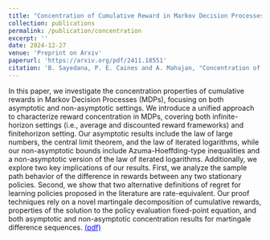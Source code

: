 ```yaml
---
title: "Concentration of Cumulative Reward in Markov Decision Processes"
collection: publications
permalink: /publication/concentration
excerpt: ''
date: 2024-12-27
venue: 'Preprint on Arxiv'
paperurl: 'https://arxiv.org/pdf/2411.18551'
citation: 'B. Sayedana, P. E. Caines and A. Mahajan, "Concentration of Cumulative Reward in Markov Decision Processes," arXiv preprint, arXiv:2411.18551, 2024 '
---
```

In this paper, we investigate the concentration properties of cumulative rewards in Markov
Decision Processes (MDPs), focusing on both asymptotic and non-asymptotic settings.
We introduce a unified approach to characterize reward concentration in MDPs, covering
both infinite-horizon settings (i.e., average and discounted reward frameworks) and finitehorizon setting. Our asymptotic results include the law of large numbers, the central limit
theorem, and the law of iterated logarithms, while our non-asymptotic bounds include
Azuma-Hoeffding-type inequalities and a non-asymptotic version of the law of iterated logarithms. Additionally, we explore two key implications of our results. First, we analyze the
sample path behavior of the difference in rewards between any two stationary policies. Second, we show that two alternative definitions of regret for learning policies proposed in the
literature are rate-equivalent. Our proof techniques rely on a novel martingale decomposition of cumulative rewards, properties of the solution to the policy evaluation fixed-point
equation, and both asymptotic and non-asymptotic concentration results for martingale
difference sequences. <a href="https://bornasayedana.github.io/public-files/concentration.pdf" style="color: blue; text-decoration: underline;">(pdf)</a>
